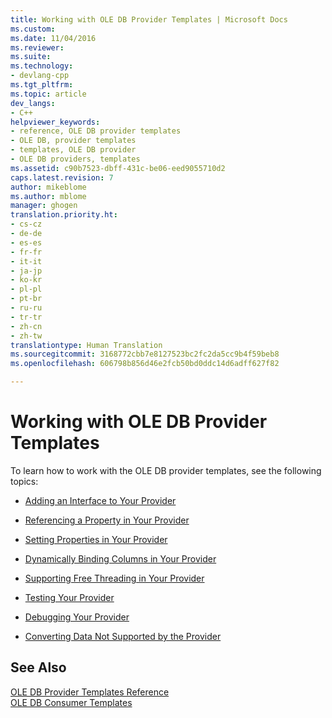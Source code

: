 ```yaml
---
title: Working with OLE DB Provider Templates | Microsoft Docs
ms.custom: 
ms.date: 11/04/2016
ms.reviewer: 
ms.suite: 
ms.technology:
- devlang-cpp
ms.tgt_pltfrm: 
ms.topic: article
dev_langs:
- C++
helpviewer_keywords:
- reference, OLE DB provider templates
- OLE DB, provider templates
- templates, OLE DB provider
- OLE DB providers, templates
ms.assetid: c90b7523-dbff-431c-be06-eed9055710d2
caps.latest.revision: 7
author: mikeblome
ms.author: mblome
manager: ghogen
translation.priority.ht:
- cs-cz
- de-de
- es-es
- fr-fr
- it-it
- ja-jp
- ko-kr
- pl-pl
- pt-br
- ru-ru
- tr-tr
- zh-cn
- zh-tw
translationtype: Human Translation
ms.sourcegitcommit: 3168772cbb7e8127523bc2fc2da5cc9b4f59beb8
ms.openlocfilehash: 606798b856d46e2fcb50bd0ddc14d6adff627f82

---
```

# Working with OLE DB Provider Templates
To learn how to work with the OLE DB provider templates, see the following topics:  
  
-   [Adding an Interface to Your Provider](../../data/oledb/adding-an-interface-to-your-provider.md)  
  
-   [Referencing a Property in Your Provider](../../data/oledb/referencing-a-property-in-your-provider.md)  
  
-   [Setting Properties in Your Provider](../../data/oledb/setting-properties-in-your-provider.md)  
  
-   [Dynamically Binding Columns in Your Provider](../../data/oledb/dynamically-binding-columns-in-your-provider.md)  
  
-   [Supporting Free Threading in Your Provider](../../data/oledb/supporting-free-threading-in-your-provider.md)  
  
-   [Testing Your Provider](../../data/oledb/testing-your-provider.md)  
  
-   [Debugging Your Provider](../../data/oledb/debugging-your-provider.md)  
  
-   [Converting Data Not Supported by the Provider](../../data/oledb/converting-data-not-supported-by-the-provider.md)  
  
## See Also  
 [OLE DB Provider Templates Reference](../../data/oledb/ole-db-provider-templates-reference.md)   
 [OLE DB Consumer Templates](../../data/oledb/ole-db-consumer-templates-cpp.md)


<!--HONumber=Jan17_HO1-->



